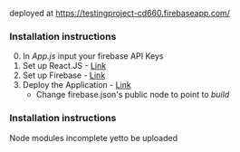deployed at https://testingproject-cd660.firebaseapp.com/

### Installation instructions
0. In *App.js* input your firebase API Keys
1. Set up React.JS - [Link](https://www.codecademy.com/articles/react-setup-v) <br>
2. Set up Firebase - [Link](https://firebase.google.com/docs/web/setup) <br>
3. Deploy the Application - [Link](https://firebase.google.com/docs/hosting/) <br>
	* Change firebase.json's public node to point to <i>build</i> <br>

### Installation instructions
Node modules incomplete yetto be uploaded
